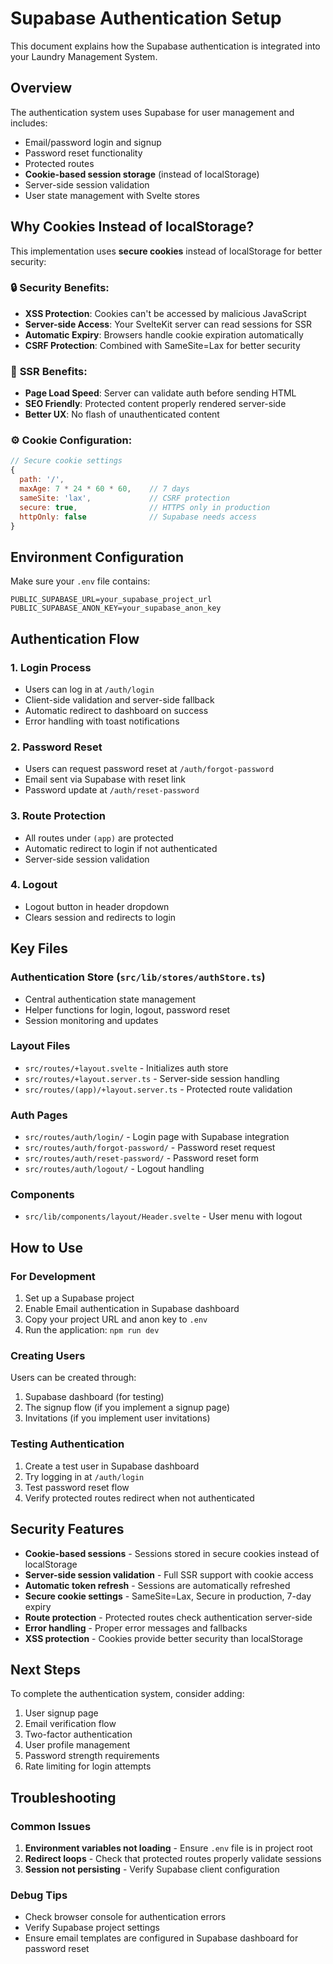 # Supabase Authentication Setup

This document explains how the Supabase authentication is integrated into your Laundry Management System.

## Overview

The authentication system uses Supabase for user management and includes:
- Email/password login and signup
- Password reset functionality
- Protected routes
- **Cookie-based session storage** (instead of localStorage)
- Server-side session validation
- User state management with Svelte stores

## Why Cookies Instead of localStorage?

This implementation uses **secure cookies** instead of localStorage for better security:

### 🔒 **Security Benefits:**
- **XSS Protection**: Cookies can't be accessed by malicious JavaScript
- **Server-side Access**: Your SvelteKit server can read sessions for SSR
- **Automatic Expiry**: Browsers handle cookie expiration automatically
- **CSRF Protection**: Combined with SameSite=Lax for better security

### 🚀 **SSR Benefits:**
- **Page Load Speed**: Server can validate auth before sending HTML
- **SEO Friendly**: Protected content properly rendered server-side
- **Better UX**: No flash of unauthenticated content

### ⚙️ **Cookie Configuration:**
```javascript
// Secure cookie settings
{
  path: '/',
  maxAge: 7 * 24 * 60 * 60,    // 7 days
  sameSite: 'lax',             // CSRF protection
  secure: true,                // HTTPS only in production
  httpOnly: false              // Supabase needs access
}
```

## Environment Configuration

Make sure your `.env` file contains:
```env
PUBLIC_SUPABASE_URL=your_supabase_project_url
PUBLIC_SUPABASE_ANON_KEY=your_supabase_anon_key
```

## Authentication Flow

### 1. **Login Process**
- Users can log in at `/auth/login`
- Client-side validation and server-side fallback
- Automatic redirect to dashboard on success
- Error handling with toast notifications

### 2. **Password Reset**
- Users can request password reset at `/auth/forgot-password`
- Email sent via Supabase with reset link
- Password update at `/auth/reset-password`

### 3. **Route Protection**
- All routes under `(app)` are protected
- Automatic redirect to login if not authenticated
- Server-side session validation

### 4. **Logout**
- Logout button in header dropdown
- Clears session and redirects to login

## Key Files

### Authentication Store (`src/lib/stores/authStore.ts`)
- Central authentication state management
- Helper functions for login, logout, password reset
- Session monitoring and updates

### Layout Files
- `src/routes/+layout.svelte` - Initializes auth store
- `src/routes/+layout.server.ts` - Server-side session handling
- `src/routes/(app)/+layout.server.ts` - Protected route validation

### Auth Pages
- `src/routes/auth/login/` - Login page with Supabase integration
- `src/routes/auth/forgot-password/` - Password reset request
- `src/routes/auth/reset-password/` - Password reset form
- `src/routes/auth/logout/` - Logout handling

### Components
- `src/lib/components/layout/Header.svelte` - User menu with logout

## How to Use

### For Development
1. Set up a Supabase project
2. Enable Email authentication in Supabase dashboard
3. Copy your project URL and anon key to `.env`
4. Run the application: `npm run dev`

### Creating Users
Users can be created through:
1. Supabase dashboard (for testing)
2. The signup flow (if you implement a signup page)
3. Invitations (if you implement user invitations)

### Testing Authentication
1. Create a test user in Supabase dashboard
2. Try logging in at `/auth/login`
3. Test password reset flow
4. Verify protected routes redirect when not authenticated

## Security Features

- **Cookie-based sessions** - Sessions stored in secure cookies instead of localStorage
- **Server-side session validation** - Full SSR support with cookie access
- **Automatic token refresh** - Sessions are automatically refreshed
- **Secure cookie settings** - SameSite=Lax, Secure in production, 7-day expiry
- **Route protection** - Protected routes check authentication server-side
- **Error handling** - Proper error messages and fallbacks
- **XSS protection** - Cookies provide better security than localStorage

## Next Steps

To complete the authentication system, consider adding:
1. User signup page
2. Email verification flow
3. Two-factor authentication
4. User profile management
5. Password strength requirements
6. Rate limiting for login attempts

## Troubleshooting

### Common Issues
1. **Environment variables not loading** - Ensure `.env` file is in project root
2. **Redirect loops** - Check that protected routes properly validate sessions
3. **Session not persisting** - Verify Supabase client configuration

### Debug Tips
- Check browser console for authentication errors
- Verify Supabase project settings
- Ensure email templates are configured in Supabase dashboard for password reset
